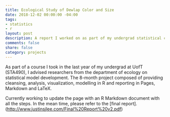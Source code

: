 ```yaml
---
title: Ecological Study of Dewlap Color and Size
date: 2018-12-02 00:00:00 -04:00
tags:
- statistics
- r
layout: post
description: A report I worked on as part of my undergrad statistical consultation
comments: false
share: false
category: projects
---
```


As part of a course I took in the last year of my undergrad at UofT (STA490), I advised researchers from the department of  ecology on statistical model development. The 8-month project composed of providing cleansing, analysis, visualization, modelling in R and reporting in Pages, Markdown and LaTeX.

Currently working to update the page with an R Markdown document with all the steps. In the mean time, please refer to the [final report].(http://www.justinsjlee.com/Final%20Report%20v2.pdf)
